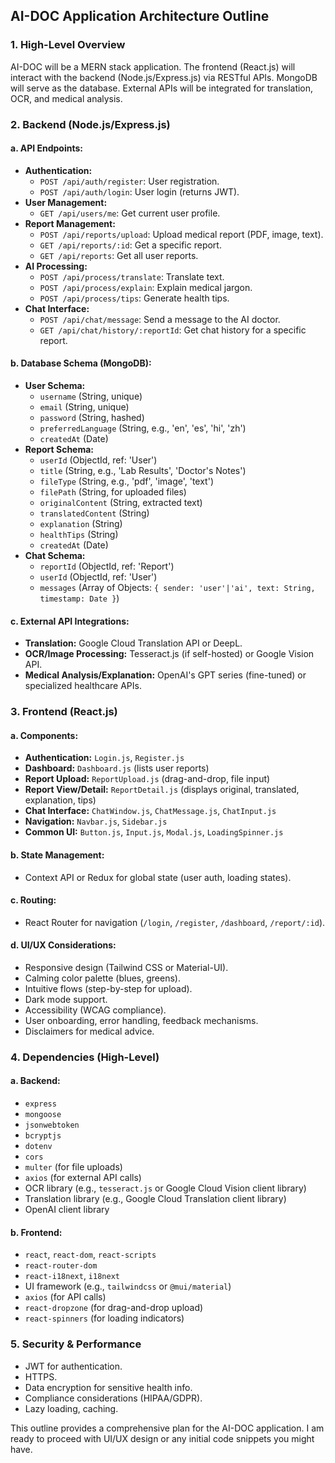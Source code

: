 
## AI-DOC Application Architecture Outline

### 1. High-Level Overview
AI-DOC will be a MERN stack application. The frontend (React.js) will interact with the backend (Node.js/Express.js) via RESTful APIs. MongoDB will serve as the database. External APIs will be integrated for translation, OCR, and medical analysis.

### 2. Backend (Node.js/Express.js)

#### a. API Endpoints:
- **Authentication:**
  - `POST /api/auth/register`: User registration.
  - `POST /api/auth/login`: User login (returns JWT).
- **User Management:**
  - `GET /api/users/me`: Get current user profile.
- **Report Management:**
  - `POST /api/reports/upload`: Upload medical report (PDF, image, text).
  - `GET /api/reports/:id`: Get a specific report.
  - `GET /api/reports`: Get all user reports.
- **AI Processing:**
  - `POST /api/process/translate`: Translate text.
  - `POST /api/process/explain`: Explain medical jargon.
  - `POST /api/process/tips`: Generate health tips.
- **Chat Interface:**
  - `POST /api/chat/message`: Send a message to the AI doctor.
  - `GET /api/chat/history/:reportId`: Get chat history for a specific report.

#### b. Database Schema (MongoDB):
- **User Schema:**
  - `username` (String, unique)
  - `email` (String, unique)
  - `password` (String, hashed)
  - `preferredLanguage` (String, e.g., 'en', 'es', 'hi', 'zh')
  - `createdAt` (Date)
- **Report Schema:**
  - `userId` (ObjectId, ref: 'User')
  - `title` (String, e.g., 'Lab Results', 'Doctor's Notes')
  - `fileType` (String, e.g., 'pdf', 'image', 'text')
  - `filePath` (String, for uploaded files)
  - `originalContent` (String, extracted text)
  - `translatedContent` (String)
  - `explanation` (String)
  - `healthTips` (String)
  - `createdAt` (Date)
- **Chat Schema:**
  - `reportId` (ObjectId, ref: 'Report')
  - `userId` (ObjectId, ref: 'User')
  - `messages` (Array of Objects: `{ sender: 'user'|'ai', text: String, timestamp: Date }`)

#### c. External API Integrations:
- **Translation:** Google Cloud Translation API or DeepL.
- **OCR/Image Processing:** Tesseract.js (if self-hosted) or Google Vision API.
- **Medical Analysis/Explanation:** OpenAI's GPT series (fine-tuned) or specialized healthcare APIs.

### 3. Frontend (React.js)

#### a. Components:
- **Authentication:** `Login.js`, `Register.js`
- **Dashboard:** `Dashboard.js` (lists user reports)
- **Report Upload:** `ReportUpload.js` (drag-and-drop, file input)
- **Report View/Detail:** `ReportDetail.js` (displays original, translated, explanation, tips)
- **Chat Interface:** `ChatWindow.js`, `ChatMessage.js`, `ChatInput.js`
- **Navigation:** `Navbar.js`, `Sidebar.js`
- **Common UI:** `Button.js`, `Input.js`, `Modal.js`, `LoadingSpinner.js`

#### b. State Management:
- Context API or Redux for global state (user auth, loading states).

#### c. Routing:
- React Router for navigation (`/login`, `/register`, `/dashboard`, `/report/:id`).

#### d. UI/UX Considerations:
- Responsive design (Tailwind CSS or Material-UI).
- Calming color palette (blues, greens).
- Intuitive flows (step-by-step for upload).
- Dark mode support.
- Accessibility (WCAG compliance).
- User onboarding, error handling, feedback mechanisms.
- Disclaimers for medical advice.

### 4. Dependencies (High-Level)

#### a. Backend:
- `express`
- `mongoose`
- `jsonwebtoken`
- `bcryptjs`
- `dotenv`
- `cors`
- `multer` (for file uploads)
- `axios` (for external API calls)
- OCR library (e.g., `tesseract.js` or Google Cloud Vision client library)
- Translation library (e.g., Google Cloud Translation client library)
- OpenAI client library

#### b. Frontend:
- `react`, `react-dom`, `react-scripts`
- `react-router-dom`
- `react-i18next`, `i18next`
- UI framework (e.g., `tailwindcss` or `@mui/material`)
- `axios` (for API calls)
- `react-dropzone` (for drag-and-drop upload)
- `react-spinners` (for loading indicators)

### 5. Security & Performance
- JWT for authentication.
- HTTPS.
- Data encryption for sensitive health info.
- Compliance considerations (HIPAA/GDPR).
- Lazy loading, caching.

This outline provides a comprehensive plan for the AI-DOC application. I am ready to proceed with UI/UX design or any initial code snippets you might have.

